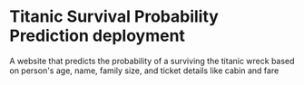 # Titanic Survival Probability Prediction deployment
A website that predicts the probability of a surviving the titanic wreck based on person's age, name, family size, and ticket details like cabin and fare
